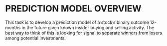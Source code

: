 # PREDICTION MODEL OVERVIEW
This task is to develop a prediction model of a stock’s binary outcome 12-months in the future given known insider
buying and selling activity. The best way to think of this is looking for signal to separate winners from losers among
potential investments.